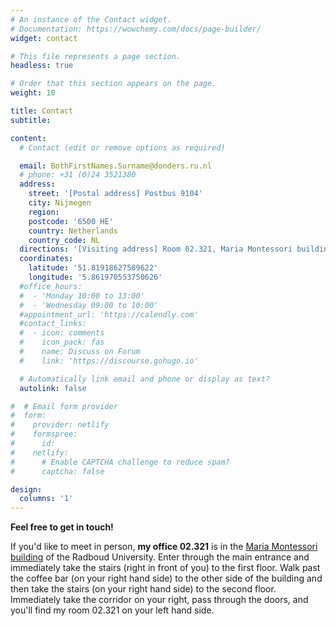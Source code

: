 ```yaml
---
# An instance of the Contact widget.
# Documentation: https://wowchemy.com/docs/page-builder/
widget: contact

# This file represents a page section.
headless: true

# Order that this section appears on the page.
weight: 10

title: Contact
subtitle:

content:
  # Contact (edit or remove options as required)

  email: BothFirstNames.Surname@donders.ru.nl
  # phone: +31 (0)24 3521380
  address:
    street: '[Postal address] Postbus 9104'
    city: Nijmegen
    region: 
    postcode: '6500 HE'
    country: Netherlands
    country_code: NL
  directions: '[Visiting address] Room 02.321, Maria Montessori building, Thomas van Aquinostraat 4, 6525 GD, Nijmegen'
  coordinates:
    latitude: '51.81918627589622'
    longitude: '5.861970553750626'
  #office_hours:
  #  - 'Monday 10:00 to 13:00'
  #  - 'Wednesday 09:00 to 10:00'
  #appointment_url: 'https://calendly.com'
  #contact_links:
  #  - icon: comments
  #    icon_pack: fas
  #    name: Discuss on Forum
  #    link: 'https://discourse.gohugo.io'

  # Automatically link email and phone or display as text?
  autolink: false

#  # Email form provider
#  form:
#    provider: netlify
#    formspree:
#      id:
#    netlify:
#      # Enable CAPTCHA challenge to reduce spam?
#      captcha: false

design:
  columns: '1'
---
```


**Feel free to get in touch!**

If you'd like to meet in person, **my office 02.321** is in the [Maria Montessori building](https://www.ru.nl/en/about-us/the-campus/buildings-and-spaces/maria-montessori-building) of the Radboud University. Enter through the main entrance and immediately take the stairs (right in front of you) to the first floor. Walk past the coffee bar (on your right hand side) to the other side of the building and then take the stairs (on your right hand side) to the second floor. Immediately take the corridor on your right, pass through the doors, and you'll find my room 02.321 on your left hand side.
